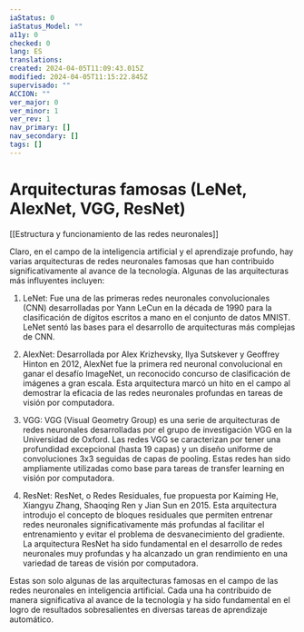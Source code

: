 ```yaml
---
iaStatus: 0
iaStatus_Model: ""
a11y: 0
checked: 0
lang: ES
translations: 
created: 2024-04-05T11:09:43.015Z
modified: 2024-04-05T11:15:22.845Z
supervisado: ""
ACCION: ""
ver_major: 0
ver_minor: 1
ver_rev: 1
nav_primary: []
nav_secondary: []
tags: []
---
```

# Arquitecturas famosas (LeNet, AlexNet, VGG, ResNet)

[[Estructura y funcionamiento de las  redes neuronales]]

Claro, en el campo de la inteligencia artificial y el aprendizaje profundo, hay varias arquitecturas de redes neuronales famosas que han contribuido significativamente al avance de la tecnología. Algunas de las arquitecturas más influyentes incluyen:

1. LeNet: Fue una de las primeras redes neuronales convolucionales (CNN) desarrolladas por Yann LeCun en la década de 1990 para la clasificación de dígitos escritos a mano en el conjunto de datos MNIST. LeNet sentó las bases para el desarrollo de arquitecturas más complejas de CNN.

2. AlexNet: Desarrollada por Alex Krizhevsky, Ilya Sutskever y Geoffrey Hinton en 2012, AlexNet fue la primera red neuronal convolucional en ganar el desafío ImageNet, un reconocido concurso de clasificación de imágenes a gran escala. Esta arquitectura marcó un hito en el campo al demostrar la eficacia de las redes neuronales profundas en tareas de visión por computadora.

3. VGG: VGG (Visual Geometry Group) es una serie de arquitecturas de redes neuronales desarrolladas por el grupo de investigación VGG en la Universidad de Oxford. Las redes VGG se caracterizan por tener una profundidad excepcional (hasta 19 capas) y un diseño uniforme de convoluciones 3x3 seguidas de capas de pooling. Estas redes han sido ampliamente utilizadas como base para tareas de transfer learning en visión por computadora.

4. ResNet: ResNet, o Redes Residuales, fue propuesta por Kaiming He, Xiangyu Zhang, Shaoqing Ren y Jian Sun en 2015. Esta arquitectura introdujo el concepto de bloques residuales que permiten entrenar redes neuronales significativamente más profundas al facilitar el entrenamiento y evitar el problema de desvanecimiento del gradiente. La arquitectura ResNet ha sido fundamental en el desarrollo de redes neuronales muy profundas y ha alcanzado un gran rendimiento en una variedad de tareas de visión por computadora.

Estas son solo algunas de las arquitecturas famosas en el campo de las redes neuronales en inteligencia artificial. Cada una ha contribuido de manera significativa al avance de la tecnología y ha sido fundamental en el logro de resultados sobresalientes en diversas tareas de aprendizaje automático.
